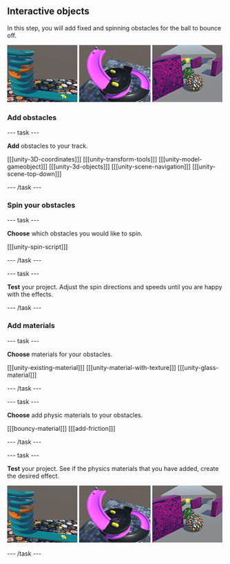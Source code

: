 ## Interactive objects

In this step, you will add fixed and spinning obstacles for the ball to bounce off.

![Three example outputs for how tracks might look with interactive objects at the end of this step.](images/output4-strip.png)

### Add obstacles

--- task ---

**Add** obstacles to your track.

[[[unity-3D-coordinates]]]
[[[unity-transform-tools]]]
[[[unity-model-gameobject]]]
[[[unity-3d-objects]]]
[[[unity-scene-navigation]]]
[[[unity-scene-top-down]]]

--- /task ---

### Spin your obstacles

--- task ---

**Choose** which obstacles you would like to spin.

[[[unity-spin-script]]]

--- /task ---

--- task ---

**Test** your project. Adjust the spin directions and speeds until you are happy with the effects. 

--- /task ---

### Add materials

--- task ---

**Choose** materials for your obstacles.

[[[unity-existing-material]]]
[[[unity-material-with-texture]]]
[[[unity-glass-material]]]

--- /task ---

--- task ---

**Choose** add physic materials to your obstacles.

[[[bouncy-material]]]
[[[add-friction]]]

--- /task ---

--- task ---

**Test** your project. See if the physics materials that you have added, create the desired effect.

![Three example outputs for how tracks might look with interactive objects at the end of this step.](images/output4-strip.png)

--- /task ---


